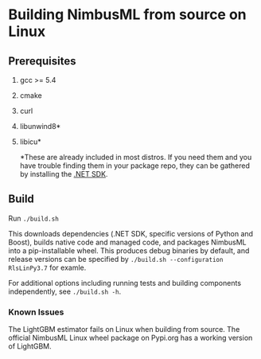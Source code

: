 Building NimbusML from source on Linux
==========================================
## Prerequisites
1. gcc >= 5.4
2. cmake
3. curl
4. libunwind8*
5. libicu*

    *These are already included in most distros. If you need them and you have trouble finding them in your package repo, they can be gathered by installing the [.NET SDK](https://www.microsoft.com/net/download).

## Build
Run `./build.sh`

This downloads dependencies (.NET SDK, specific versions of Python and Boost), builds native code and managed code, and packages NimbusML into a pip-installable wheel. This produces debug binaries by default, and release versions can be specified by `./build.sh --configuration RlsLinPy3.7` for examle.

For additional options including running tests and building components independently, see `./build.sh -h`.

### Known Issues
The LightGBM estimator fails on Linux when building from source. The official NimbusML Linux wheel package on Pypi.org has a working version of LightGBM.